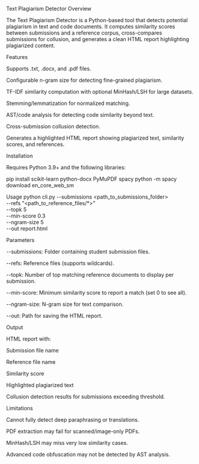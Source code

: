 Text Plagiarism Detector
Overview

The Text Plagiarism Detector is a Python-based tool that detects potential plagiarism in text and code documents. It computes similarity scores between submissions and a reference corpus, cross-compares submissions for collusion, and generates a clean HTML report highlighting plagiarized content.

Features

Supports .txt, .docx, and .pdf files.

Configurable n-gram size for detecting fine-grained plagiarism.

TF-IDF similarity computation with optional MinHash/LSH for large datasets.

Stemming/lemmatization for normalized matching.

AST/code analysis for detecting code similarity beyond text.

Cross-submission collusion detection.

Generates a highlighted HTML report showing plagiarized text, similarity scores, and references.

Installation

Requires Python 3.9+ and the following libraries:

pip install scikit-learn python-docx PyMuPDF spacy
python -m spacy download en_core_web_sm

Usage
python cli.py --submissions <path_to_submissions_folder> \
              --refs "<path_to_reference_files/*>" \
              --topk 5 \
              --min-score 0.3 \
              --ngram-size 5 \
              --out report.html

Parameters

--submissions: Folder containing student submission files.

--refs: Reference files (supports wildcards).

--topk: Number of top matching reference documents to display per submission.

--min-score: Minimum similarity score to report a match (set 0 to see all).

--ngram-size: N-gram size for text comparison.

--out: Path for saving the HTML report.

Output

HTML report with:

Submission file name

Reference file name

Similarity score

Highlighted plagiarized text

Collusion detection results for submissions exceeding threshold.

Limitations

Cannot fully detect deep paraphrasing or translations.

PDF extraction may fail for scanned/image-only PDFs.

MinHash/LSH may miss very low similarity cases.

Advanced code obfuscation may not be detected by AST analysis.